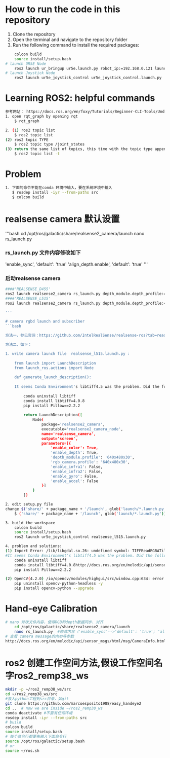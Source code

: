 # How to run the code in this repository
1. Clone the repository
2. Open the terminal and navigate to the repository folder
3. Run the following command to install the required packages:
```bash
    colcon build
    source install/setup.bash
# launch UR5E Node
    ros2 launch ur_bringup ur5e.launch.py robot_ip:=192.168.0.121 launch_rviz:=false robot_controller:=joint_trajectory_controller initial_joint_controller:=forward_velocity_controller
# launch Joystick Node
    ros2 launch ur5e_joystick_control ur5e_joystick_control.launch.py
```

# Learning ROS2: helpful commands
```bash
参考网站： https://docs.ros.org/en/foxy/Tutorials/Beginner-CLI-Tools/Understanding-ROS2-Topics/Understanding-ROS2-Topics.html
1. open rqt_graph by opening rqt
    $ rqt_graph

2. (1) ros2 topic list
    $ ros2 topic list
(2) ros2 topic TYPE
    $ ros2 topic type /joint_states
(3) return the same list of topics, this time with the topic type appended in brackets
    $ ros2 topic list -t
```
# Problem
```bash
1. 下面的命令不能在conda 环境中输入，要在系统环境中输入
   $ rosdep install -iyr --from-paths src
   $ colcon build
```
# realsense camera 默认设置
'''bash
cd /opt/ros/galactic/share/realsense2_camera/launch
nano rs_launch.py 
### rs_launch.py 文件内容修改如下
'enable_sync',                  'default': 'true'
'align_depth.enable',           'default': 'true'
'''
### 启动realsense camera
```bash
####'REALSENSE_D455'
ros2 launch realsense2_camera rs_launch.py depth_module.depth_profile:=848x480x30 pointcloud.enable:=true rgb_camera.profile:=848x480x30
####'REALSENSE_L515'
ros2 launch realsense2_camera rs_launch.py depth_module.depth_profile:=640x480x30 pointcloud.enable:=true rgb_camera.profile:=640x480x30

'''

# camera rgbd launch and subscriber
```bash

方法一，参见官网：https://github.com/IntelRealSense/realsense-ros?tab=readme-ov-file#usage

方法二，如下：

1. write camera launch file  realsense_l515.launch.py :
    
    from launch import LaunchDescription
    from launch_ros.actions import Node
    
    def generate_launch_description():
    
    It seems Conda Environment's libtiff4.5 was the problem. Did the following for resolving:
    
        conda uninstall libtiff
        conda install libtiff=4.0.8
        pip install Pillow==2.2.2
    
        return LaunchDescription([
            Node(
                package='realsense2_camera',
                executable='realsense2_camera_node',
                name='realsense_camera',
                output='screen',
                parameters=[{
                    'enable_color': True,
                    'enable_depth': True,
                    'depth_module.profile': '640x480x30',
                    'rgb_camera.profile': '640x480x30',
                    'enable_infra1': False,
                    'enable_infra2': False,
                    'enable_gyro': False,
                    'enable_accel': False
                }]
            )
        ])

2. edit setup.py file
change $('share/' + package_name + '/launch', glob('launch/*.launch.py')), to the following:
    $ ('share/' + package_name + '/launch', glob('launch/*.launch.py')),

3. build the workspace
    colcon build
    source install/setup.bash
    ros2 launch ur5e_joystick_control realsense_l515.launch.py

4. problem and solutions:
(1) Import Error: /lib/libgdal.so.26: undefined symbol: TIFFReadRGBATileExt, version LIBTIFF_4.0
#It seems Conda Environment's libtiff4.5 was the problem. Did the following for resolving:
    conda uninstall libtiff
    conda install libtiff=4.0.8http://docs.ros.org/en/melodic/api/sensor_msgs/html/msg/CameraInfo.html
    pip install Pillow==2.2.2

(2) OpenCV(4.2.0) /io/opencv/modules/highgui/src/window.cpp:634: error: (-2:Unspecified error) The function is not implemented #323 
    pip uninstall opencv-python-headless -y 
    pip install opencv-python --upgrade
```
# Hand-eye Calibration
```bash
# nano 修改文件内容，使得RGB和depth数据同步、对齐
    cd /opt/ros/galactic/share/realsense2_camera/launch
    nano rs_launch.py  #修改内容（'enable_sync'-->'default': 'true'; 'align_depth.enable'-->'default': 'true'）
# 查看 camera message的内参等参数
http://docs.ros.org/en/melodic/api/sensor_msgs/html/msg/CameraInfo.html
```

# ros2 创建工作空间方法,假设工作空间名字ros2_remp38_ws
```bash
mkdir -p ~/ros2_remp38_ws/src
cd ~/ros2_remp38_ws/src
#放入python工程到src目录，如git
git clone https://github.com/marcoesposito1988/easy_handeye2
cd ..  # now we are inside ~/ros2_remp38_ws
conda deactivate #不要有任何环境
rosdep install -iyr --from-paths src
# build
colcon build
source install/setup.bash
# 每个命令行都要先输入下面命令行
source /opt/ros/galactic/setup.bash
# or
source ~/ros.sh
```

